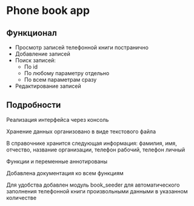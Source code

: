 <h1>Phone book app</h1>
<h2>Функционал</h2>
<ul>
    <li>Просмотр записей телефонной книги постранично</li>
    <li>Добавление записей</li>
    <li>Поиск записей:
        <ul>
            <li>По id</li>
            <li>По любому параметру отдельно</li>
            <li>По всем параметрам сразу</li>
        </ul>
    </li>
    <li>Редактирование записей</li>
</ul>

<h2>Подробности</h2>
<p>Реализация интерфейса через консоль</p>
<p>Хранение данных организовано в виде текстового файла</p>
<p>В справочнике хранится следующая информация: фамилия, имя, отчество, название организации, телефон рабочий, телефон личный</p>
<p>Функции и переменные аннотированы</p>
<p>Добавлена документация ко всем функциям</p>
<p>Для удобства добавлен модуль book_seeder для автоматического заполнения 
телефонной книги произвольными данными в указанном количестве</p>